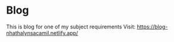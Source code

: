 # Blog
This is blog for one of my subject requirements
Visit: https://blog-nhathalynsacamil.netlify.app/
